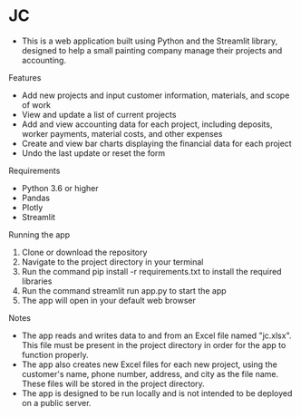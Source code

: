 # JC

* This is a web application built using Python and the Streamlit library, designed to help a small painting company manage their projects and accounting. 

Features
- Add new projects and input customer information, materials, and scope of work
- View and update a list of current projects
- Add and view accounting data for each project, including deposits, worker payments, material costs, and other expenses
- Create and view bar charts displaying the financial data for each project
- Undo the last update or reset the form

Requirements
- Python 3.6 or higher
- Pandas
- Plotly
- Streamlit

Running the app
1. Clone or download the repository
2. Navigate to the project directory in your terminal
3. Run the command pip install -r requirements.txt to install the required libraries
4. Run the command streamlit run app.py to start the app
5. The app will open in your default web browser

Notes
- The app reads and writes data to and from an Excel file named "jc.xlsx". This file must be present in the project directory in order for the app to function properly.
- The app also creates new Excel files for each new project, using the customer's name, phone number, address, and city as the file name. These files will be stored in the project directory.
- The app is designed to be run locally and is not intended to be deployed on a public server.